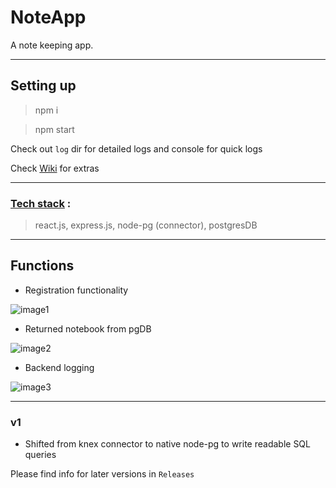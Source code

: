 # NoteApp

A note keeping app.

---

## Setting up

> npm i

> npm start

Check out `log` dir for detailed logs and console for quick logs

Check [Wiki](https://github.com/vedant11/NoteApp/wiki) for extras

---

### <u>Tech stack</u> :

> react.js, express.js, node-pg (connector), postgresDB

---

## Functions

-   Registration functionality

![image1](https://user-images.githubusercontent.com/47473330/142571465-0e94463e-4d3f-496e-85f5-715c29d9eeac.png)

-   Returned notebook from pgDB

![image2](https://user-images.githubusercontent.com/47473330/142571456-0cb67b0d-4217-4763-a13c-827ffad6f477.png)

-   Backend logging

![image3](https://user-images.githubusercontent.com/47473330/142571462-1a641d0d-59b5-4630-b8bc-7eddd0bde492.png)

---

### v1

-   Shifted from knex connector to native node-pg to write readable SQL queries

Please find info for later versions in `Releases`
